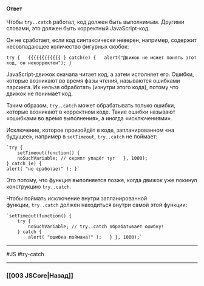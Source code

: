 #### Ответ

Чтобы `try..catch` работал, код должен быть выполнимым. Другими словами, это должен быть корректный JavaScript-код.

Он не сработает, если код синтаксически неверен, например, содержит несовпадающее количество фигурных скобок:

`try {   {{{{{{{{{{{{ } catch(e) {   alert("Движок не может понять этот код, он некорректен"); }`

JavaScript-движок сначала читает код, а затем исполняет его. Ошибки, которые возникают во время фазы чтения, называются ошибками парсинга. Их нельзя обработать (изнутри этого кода), потому что движок не понимает код.

Таким образом, `try..catch` может обрабатывать только ошибки, которые возникают в корректном коде. Такие ошибки называют «ошибками во время выполнения», а иногда «исключениями».

Исключение, которое произойдёт в коде, запланированном «на будущее», например в `setTimeout`, `try..catch` не поймает:

~~~
`try {   
	setTimeout(function() {     
	noSuchVariable; // скрипт упадёт тут   }, 1000); 
} catch (e) {   
alert( "не сработает" ); }`
~~~

Это потому, что функция выполняется позже, когда движок уже покинул конструкцию `try..catch`.

Чтобы поймать исключение внутри запланированной функции, `try..catch` должен находиться внутри самой этой функции:

~~~
`setTimeout(function() {   
	try {     
		noSuchVariable; // try..catch обрабатывает ошибку!   
	} catch {     
		alert( "ошибка поймана!" );   } }, 1000);`
~~~


___
 #JS #try-catch 

___

### [[003 JSCore|Назад]]